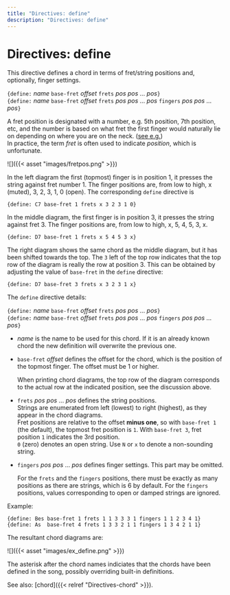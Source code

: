 ```yaml
---
title: "Directives: define"
description: "Directives: define"
---
```


# Directives: define

This directive defines a chord in terms of fret/string positions and,
optionally, finger settings.

`{define:` _name_ `base-fret` _offset_ `frets` _pos_ _pos_ … _pos_`}`  
`{define:` _name_ `base-fret` _offset_ `frets` _pos_ _pos_ … _pos_ `fingers` _pos_ _pos_ … _pos_`}`

A fret position is designated with a
number, e.g. 5th position, 7th position, etc, and the number is based
on what fret the first finger would naturally lie on depending on
where you are on the neck. ([see
e.g.](https://www.jazzguitar.be/blog/what-are-guitar-positions/))  
In practice, the term _fret_ is often used to indicate _position_, which is
unfortunate. 

![]({{< asset "images/fretpos.png" >}})

In the left diagram the first (topmost) finger is in position 1, it
presses the string against fret number 1. The finger positions are,
from low to high, x (muted), 3, 2, 3, 1, 0 (open). The corresponding
`define` directive is

    {define: C7 base-fret 1 frets x 3 2 3 1 0}

In the middle diagram, the first finger is in position 3, it presses
the string against fret 3. The finger positions are, from low to high,
x, 5, 4, 5, 3, x.

    {define: D7 base-fret 1 frets x 5 4 5 3 x}

The right diagram shows the same chord as the middle diagram, but it
has been shifted towards the top. The `3` left of the top row
indicates that the top row of the diagram is really the row at
position 3. This can be obtained by adjusting the value of
`base-fret` in the `define` directive:

    {define: D7 base-fret 3 frets x 3 2 3 1 x}

The `define` directive details:

`{define:` _name_ `base-fret` _offset_ `frets` _pos_ _pos_ … _pos_`}`  
`{define:` _name_ `base-fret` _offset_ `frets` _pos_ _pos_ … _pos_ `fingers` _pos_ _pos_ … _pos_`}`

* _name_ is the name to be used for this chord. If it is an already
  known chord the new definition will overwrite the previous one.

* `base-fret` _offset_ defines the offset for the chord, which is
  the position of the topmost finger. The offset must be 1 or higher.

  When printing chord diagrams, the top row of the diagram corresponds
  to the actual row at the indicated position, see the discussion above.

* `frets` _pos_ _pos_ … _pos_ defines the string positions.  
  Strings are enumerated from left (lowest) to right (highest), as they
  appear in the chord diagrams.  
  Fret positions are relative to the offset __minus one__, so with `base-fret 1`
  (the default), the topmost fret position is `1`. With `base-fret 3`,
  fret position `1` indicates the 3rd position.  
  `0` (zero) denotes an open string. Use `N`
  or `x` to denote a non-sounding string.
    
* `fingers` _pos_ _pos_ … _pos_ defines finger settings. This part may
  be omitted.
    
  For the `frets` and the `fingers` positions, there must be exactly
  as many positions as there are strings, which is 6 by default. For
  the `fingers` positions, values corresponding to open or damped
  strings are ignored.

Example:

    {define: Bes base-fret 1 frets 1 1 3 3 3 1 fingers 1 1 2 3 4 1}
    {define: As  base-fret 4 frets 1 3 3 2 1 1 fingers 1 3 4 2 1 1}

The resultant chord diagrams are:

![]({{< asset "images/ex_define.png" >}})

The asterisk after the chord names indiciates that the chords have
been defined in the song, possibly overriding built-in definitions.

See also: [chord]({{< relref "Directives-chord" >}}).
